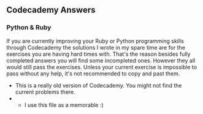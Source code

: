 <h2> Codecademy Answers </h2>

<h3> Python & Ruby </h3>

If you are currently improving your Ruby or Python programming skills through Codecademy the solutions I wrote in my spare time are for the exercises you are having hard times with. That's the reason besides fully completed answers you will find some incompleted ones. However they all would still pass the exercises. Unless your current exercise is impossible to pass without any help, it's not recommended to copy and past them.

* This is a really old version of Codecademy. You might not find the current problems there.
* * I use this file as a memorable :)
